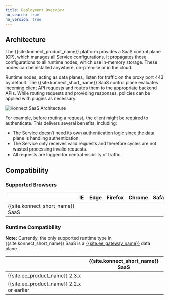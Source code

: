 ```yaml
---
title: Deployment Overview
no_search: true
no_version: true
---
```

## Architecture

The {{site.konnect_product_name}} platform provides a SaaS control plane (CP),
which manages all Service configurations. It propagates those configurations to
all runtime nodes, which use in-memory storage. These nodes can be installed
anywhere, on-premise or in the cloud.

Runtime nodes, acting as data planes, listen for traffic on the proxy port 443
by default. The {{site.konnect_short_name}} SaaS control plane evaluates
incoming client API requests and routes them to the appropriate backend APIs.
While routing requests and providing responses, policies can be applied with
plugins as necessary.

![Konnect SaaS Architecture](/assets/images/docs/konnect/Konnect-architecture-wide.png)

For example, before routing a request, the client might be required to
authenticate. This delivers several benefits, including:

* The Service doesn’t need its own authentication logic since the data plane is
handling authentication.
* The Service only receives valid requests and therefore cycles are not wasted
processing invalid requests.
* All requests are logged for central visibility of traffic.

## Compatibility

### Supported Browsers

|                                  | IE | Edge | Firefox | Chrome | Safari |
|----------------------------------|:--:|:----:|:-------:|:------:|:------:|
| {{site.konnect_short_name}} SaaS |  <i class="fa fa-times"></i> | <i class="fa fa-check"></i> |  <i class="fa fa-check"></i> |  <i class="fa fa-check"></i> | <i class="fa fa-check"></i> |

### Runtime Compatibility

<div class="alert alert-ee blue">
<b>Note:</b> Currently, the only supported runtime type in
{{site.konnect_short_name}} SaaS is a
<a href="/enterprise/latest/introduction">{{site.ee_gateway_name}}</a>
data plane.
</div>

|                                   | {{site.konnect_short_name}} SaaS |
|-----------------------------------|:--------------------------------:|
| {{site.ee_product_name}} 2.3.x    | <i class="fa fa-check"></i>      |
| {{site.ee_product_name}} 2.2.x or earlier | <i class="fa fa-times"></i>      |
